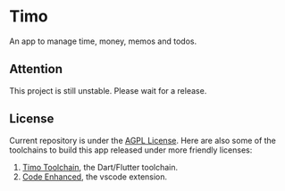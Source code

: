 # Timo

An app to manage time, money, memos and todos.

## Attention

This project is still unstable. Please wait for a release.

## License

Current repository is under the [AGPL License](./license.txt).
Here are also some of the toolchains to build this app
released under more friendly licenses:

1. [Timo Toolchain](https://github.com/hilltwice233/timo-toolchain),
   the Dart/Flutter toolchain.
2. [Code Enhanced](https://github.com/hilltwice233/code-enhance),
   the vscode extension.
